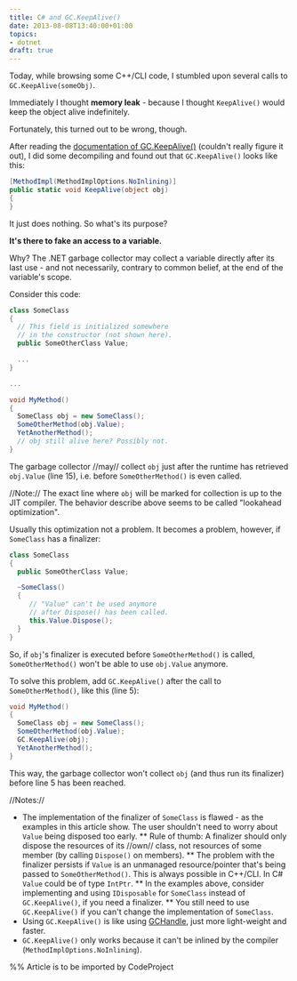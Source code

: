 ```yaml
---
title: C# and GC.KeepAlive()
date: 2013-08-08T13:40:00+01:00
topics:
- dotnet
draft: true
---
```


Today, while browsing some C++/CLI code, I stumbled upon several calls to `GC.KeepAlive(someObj)`.

Immediately I thought **memory leak** - because I thought `KeepAlive()` would keep the object alive indefinitely.

Fortunately, this turned out to be wrong, though.

After reading the [documentation of GC.KeepAlive()](http://msdn.microsoft.com/en-us/library/vstudio/system.gc.keepalive%28v=vs.110%29.aspx) (couldn't really figure it out), I did some decompiling and found out that `GC.KeepAlive()` looks like this:

```c# line=1
[MethodImpl(MethodImplOptions.NoInlining)]
public static void KeepAlive(object obj)
{
}
```

It just does nothing. So what's its purpose?

**It's there to fake an access to a variable.**

Why? The .NET garbage collector may collect a variable directly after its last use - and not necessarily, contrary to common belief, at the end of the variable's scope.

Consider this code:

```c# line=1
class SomeClass
{
  // This field is initialized somewhere
  // in the constructor (not shown here).
  public SomeOtherClass Value;

  ...
}

...

void MyMethod()
{
  SomeClass obj = new SomeClass();
  SomeOtherMethod(obj.Value);
  YetAnotherMethod();
  // obj still alive here? Possibly not.
}
```

The garbage collector //may// collect `obj` just after the runtime has retrieved `obj.Value` (line 15), i.e. before `SomeOtherMethod()` is even called.

//Note:// The exact line where `obj` will be marked for collection is up to the JIT compiler. The behavior describe above seems to be called "lookahead optimization".

Usually this optimization not a problem. It becomes a problem, however, if `SomeClass` has a finalizer:

```c# line=1
class SomeClass
{
  public SomeOtherClass Value;

  ~SomeClass()
  {
     // "Value" can't be used anymore
     // after Dispose() has been called.
     this.Value.Dispose();
  }
}
```

So, if `obj`'s finalizer is executed before `SomeOtherMethod()` is called, `SomeOtherMethod()` won't be able to use `obj.Value` anymore.

To solve this problem, add `GC.KeepAlive()` after the call to `SomeOtherMethod()`, like this (line 5):

```c# line=1
void MyMethod()
{
  SomeClass obj = new SomeClass();
  SomeOtherMethod(obj.Value);
  GC.KeepAlive(obj);
  YetAnotherMethod();
}
```

This way, the garbage collector won't collect `obj` (and thus run its finalizer) before line 5 has been reached.

//Notes://
* The implementation of the finalizer of `SomeClass` is flawed - as the examples in this article show. The user shouldn't need to worry about `Value` being disposed too early.
** Rule of thumb: A finalizer should only dispose the resources of its //own// class, not resources of some member (by calling `Dispose()` on members).
** The problem with the finalizer persists if `Value` is an unmanaged resource/pointer that's being passed to `SomeOtherMethod()`. This is always possible in C++/CLI. In C# `Value` could be of type `IntPtr`.
** In the examples above, consider implementing and using `IDisposable` for `SomeClass` instead of `GC.KeepAlive()`, if you need a finalizer.
** You still need to use `GC.KeepAlive()` if you can't change the implementation of `SomeClass`.
* Using `GC.KeepAlive()` is like using [GCHandle](http://msdn.microsoft.com/library/system.runtime.interopservices.gchandle(v=vs.110).aspx), just more light-weight and faster.
* `GC.KeepAlive()` only works because it can't be inlined by the compiler (`MethodImplOptions.NoInlining`).


%% Article is to be imported by CodeProject
<a href="http://www.codeproject.com/script/Articles/BlogFeedList.aspx?amid=274673" rel="tag" style="display:none">CodeProject</a>
